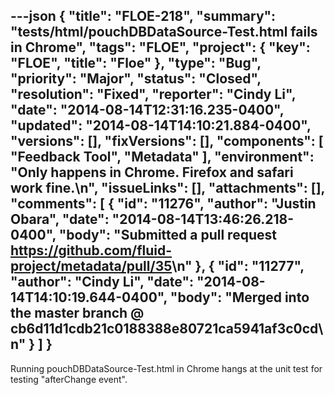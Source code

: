 ---json
{
  "title": "FLOE-218",
  "summary": "tests/html/pouchDBDataSource-Test.html fails in Chrome",
  "tags": "FLOE",
  "project": {
    "key": "FLOE",
    "title": "Floe"
  },
  "type": "Bug",
  "priority": "Major",
  "status": "Closed",
  "resolution": "Fixed",
  "reporter": "Cindy Li",
  "date": "2014-08-14T12:31:16.235-0400",
  "updated": "2014-08-14T14:10:21.884-0400",
  "versions": [],
  "fixVersions": [],
  "components": [
    "Feedback Tool",
    "Metadata"
  ],
  "environment": "Only happens in Chrome. Firefox and safari work fine.\n",
  "issueLinks": [],
  "attachments": [],
  "comments": [
    {
      "id": "11276",
      "author": "Justin Obara",
      "date": "2014-08-14T13:46:26.218-0400",
      "body": "Submitted a pull request <https://github.com/fluid-project/metadata/pull/35>\n"
    },
    {
      "id": "11277",
      "author": "Cindy Li",
      "date": "2014-08-14T14:10:19.644-0400",
      "body": "Merged into the master branch @ cb6d11d1cdb21c0188388e80721ca5941af3c0cd\n"
    }
  ]
}
---
Running pouchDBDataSource-Test.html in Chrome hangs at the unit test for testing "afterChange event".

        